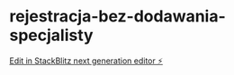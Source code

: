 # rejestracja-bez-dodawania-specjalisty

[Edit in StackBlitz next generation editor ⚡️](https://stackblitz.com/~/github.com/PiotrStyla/rejestracja-bez-dodawania-specjalisty)